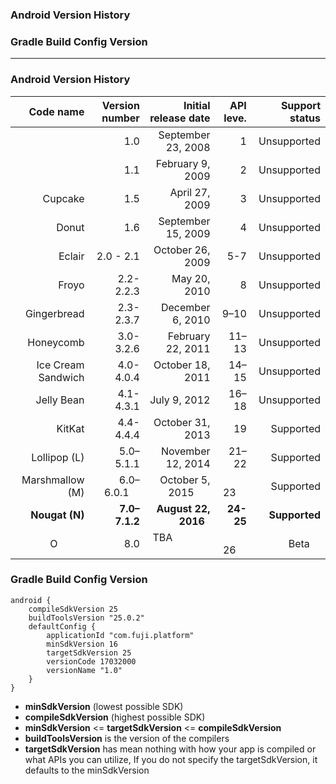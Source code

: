 ### Android Version History
### Gradle Build Config Version

--------------------

### Android Version History

|   Code name	|   Version number	|   Initial release date |   API leve.  |   Support status|
|--: 		    |--:			    |--:                     |--:           |--:              |
|   			|      1.0          | September 23, 2008     |      1       |   Unsupported   |
|   			|      1.1          |February 9, 2009        |      2       |   Unsupported  |
|Cupcake        |      1.5			|  April 27, 2009        |      3       |    Unsupported |
|Donut          |      1.6		    |  September 15, 2009    |      4       |    Unsupported |
|Eclair         |      2.0 - 2.1	|  October 26, 2009      |      5-7     |    Unsupported |
|Froyo          |      2.2-2.2.3	|  May 20, 2010          |       8      |    Unsupported |
|Gingerbread    |      2.3-2.3.7    |  December 6, 2010      |     9–10     |    Unsupported |
|Honeycomb      |      3.0-3.2.6	|  February 22, 2011     |     11–13    |    Unsupported |
|Ice Cream Sandwich|  4.0-4.0.4	    |  October 18, 2011      |     14–15    |    Unsupported |
|Jelly Bean     |      4.1-4.3.1    |  July 9, 2012          |      16–18   |    Unsupported |
|KitKat         |      4.4-4.4.4	|  October 31, 2013      |      19      |    Supported   |
|Lollipop (L)   |      5.0–5.1.1    |  November 12, 2014     |      21–22   |    Supported   |
|Marshmallow (M)|   6.0–6.0.1       |  October 5, 2015       |       23     |    Supported   |
|**Nougat (N)** |  **7.0–7.1.2**    |  **August 22, 2016**   |   **24-25**  | **Supported**  |
|O              |      8.0			|  TBA                   |       26     |    Beta        |


### Gradle Build Config Version
```
android {
    compileSdkVersion 25
    buildToolsVersion "25.0.2"
    defaultConfig {
        applicationId "com.fuji.platform"
        minSdkVersion 16
        targetSdkVersion 25
        versionCode 17032000
        versionName "1.0"
    }
}
```

* **minSdkVersion** (lowest possible SDK)
* **compileSdkVersion** (highest possible SDK)
* **minSdkVersion** <= **targetSdkVersion** <= **compileSdkVersion**
* **buildToolsVersion** is the version of the compilers
* **targetSdkVersion** has mean nothing with how your app is compiled or what APIs you can utilize, If you do not specify the targetSdkVersion, it defaults to the minSdkVersion



